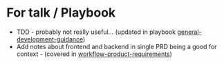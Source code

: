 # For talk / Playbook
- TDD - probably not really useful... (updated in playbook [general-development-guidance](general-development-guidance.md))
- Add notes about frontend and backend in single PRD being a good for context - (covered in [workflow-product-requirements](workflow-product-requirements.md))